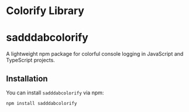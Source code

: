 # Colorify Library

# sadddabcolorify

A lightweight npm package for colorful console logging in JavaScript and TypeScript projects.


## Installation

You can install `sadddabcolorify` via npm:

```bash
npm install sadddabcolorify


```
